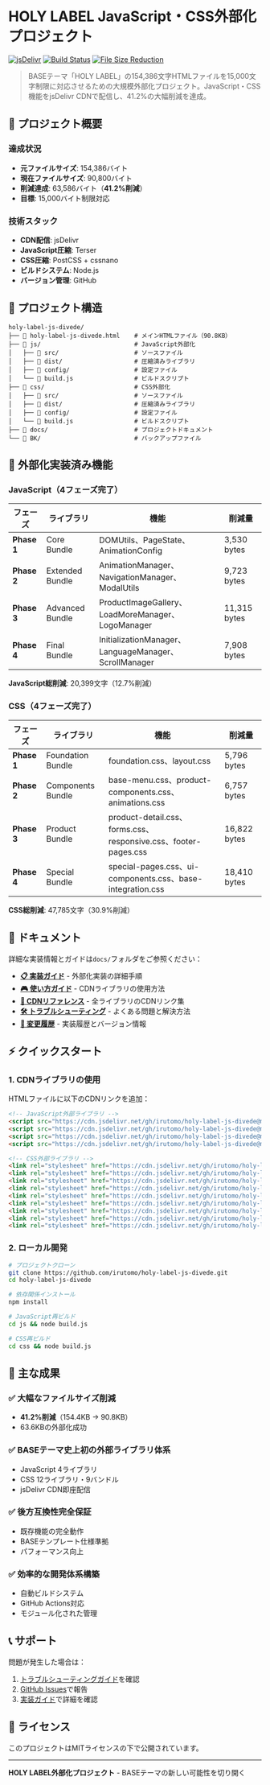 # HOLY LABEL JavaScript・CSS外部化プロジェクト

[![jsDelivr](https://img.shields.io/badge/CDN-jsDelivr-orange.svg)](https://www.jsdelivr.com/)
[![Build Status](https://img.shields.io/badge/build-passing-brightgreen.svg)]()
[![File Size Reduction](https://img.shields.io/badge/サイズ削減-41.2%25-success.svg)]()

> BASEテーマ「HOLY LABEL」の154,386文字HTMLファイルを15,000文字制限に対応させるための大規模外部化プロジェクト。JavaScript・CSS機能をjsDelivr CDNで配信し、41.2%の大幅削減を達成。

## 🎯 プロジェクト概要

### 達成状況
- **元ファイルサイズ**: 154,386バイト
- **現在ファイルサイズ**: 90,800バイト  
- **削減達成**: 63,586バイト（**41.2%削減**）
- **目標**: 15,000バイト制限対応

### 技術スタック
- **CDN配信**: jsDelivr
- **JavaScript圧縮**: Terser
- **CSS圧縮**: PostCSS + cssnano
- **ビルドシステム**: Node.js
- **バージョン管理**: GitHub

## 📁 プロジェクト構造

```
holy-label-js-divede/
├── 📄 holy-label-js-divede.html    # メインHTMLファイル（90.8KB）
├── 📁 js/                          # JavaScript外部化
│   ├── 📁 src/                     # ソースファイル
│   ├── 📁 dist/                    # 圧縮済みライブラリ
│   ├── 📁 config/                  # 設定ファイル
│   └── 🔧 build.js                 # ビルドスクリプト
├── 📁 css/                         # CSS外部化
│   ├── 📁 src/                     # ソースファイル
│   ├── 📁 dist/                    # 圧縮済みライブラリ
│   ├── 📁 config/                  # 設定ファイル
│   └── 🔧 build.js                 # ビルドスクリプト
├── 📁 docs/                        # プロジェクトドキュメント
└── 📁 BK/                          # バックアップファイル
```

## 🚀 外部化実装済み機能

### JavaScript（4フェーズ完了）
| フェーズ | ライブラリ | 機能 | 削減量 |
|---------|-----------|------|---------|
| **Phase 1** | Core Bundle | DOMUtils、PageState、AnimationConfig | 3,530 bytes |
| **Phase 2** | Extended Bundle | AnimationManager、NavigationManager、ModalUtils | 9,723 bytes |
| **Phase 3** | Advanced Bundle | ProductImageGallery、LoadMoreManager、LogoManager | 11,315 bytes |
| **Phase 4** | Final Bundle | InitializationManager、LanguageManager、ScrollManager | 7,908 bytes |

**JavaScript総削減**: 20,399文字（12.7%削減）

### CSS（4フェーズ完了）
| フェーズ | ライブラリ | 機能 | 削減量 |
|---------|-----------|------|---------|
| **Phase 1** | Foundation Bundle | foundation.css、layout.css | 5,796 bytes |
| **Phase 2** | Components Bundle | base-menu.css、product-components.css、animations.css | 6,757 bytes |
| **Phase 3** | Product Bundle | product-detail.css、forms.css、responsive.css、footer-pages.css | 16,822 bytes |
| **Phase 4** | Special Bundle | special-pages.css、ui-components.css、base-integration.css | 18,410 bytes |

**CSS総削減**: 47,785文字（30.9%削減）

## 📖 ドキュメント

詳細な実装情報とガイドは`docs/`フォルダをご参照ください：

- **[📋 実装ガイド](docs/IMPLEMENTATION.md)** - 外部化実装の詳細手順
- **[🎮 使い方ガイド](docs/USAGE.md)** - CDNライブラリの使用方法
- **[🔗 CDNリファレンス](docs/CDN-REFERENCE.md)** - 全ライブラリのCDNリンク集
- **[🛠 トラブルシューティング](docs/TROUBLESHOOTING.md)** - よくある問題と解決方法
- **[📝 変更履歴](docs/CHANGELOG.md)** - 実装履歴とバージョン情報

## ⚡ クイックスタート

### 1. CDNライブラリの使用

HTMLファイルに以下のCDNリンクを追加：

```html
<!-- JavaScript外部ライブラリ -->
<script src="https://cdn.jsdelivr.net/gh/irutomo/holy-label-js-divede@main/js/dist/core-bundle.min.js"></script>
<script src="https://cdn.jsdelivr.net/gh/irutomo/holy-label-js-divede@main/js/dist/extended-bundle.min.js"></script>
<script src="https://cdn.jsdelivr.net/gh/irutomo/holy-label-js-divede@main/js/dist/advanced-bundle.min.js"></script>
<script src="https://cdn.jsdelivr.net/gh/irutomo/holy-label-js-divede@main/js/dist/final-bundle.min.js"></script>

<!-- CSS外部ライブラリ -->
<link rel="stylesheet" href="https://cdn.jsdelivr.net/gh/irutomo/holy-label-js-divede@main/css/dist/foundation-bundle.min.css">
<link rel="stylesheet" href="https://cdn.jsdelivr.net/gh/irutomo/holy-label-js-divede@main/css/dist/components-bundle.min.css">
<link rel="stylesheet" href="https://cdn.jsdelivr.net/gh/irutomo/holy-label-js-divede@main/css/dist/product-detail-bundle.min.css">
<link rel="stylesheet" href="https://cdn.jsdelivr.net/gh/irutomo/holy-label-js-divede@main/css/dist/forms-bundle.min.css">
<link rel="stylesheet" href="https://cdn.jsdelivr.net/gh/irutomo/holy-label-js-divede@main/css/dist/responsive-bundle.min.css">
<link rel="stylesheet" href="https://cdn.jsdelivr.net/gh/irutomo/holy-label-js-divede@main/css/dist/footer-pages-bundle.min.css">
<link rel="stylesheet" href="https://cdn.jsdelivr.net/gh/irutomo/holy-label-js-divede@main/css/dist/special-pages-bundle.min.css">
<link rel="stylesheet" href="https://cdn.jsdelivr.net/gh/irutomo/holy-label-js-divede@main/css/dist/ui-components-bundle.min.css">
<link rel="stylesheet" href="https://cdn.jsdelivr.net/gh/irutomo/holy-label-js-divede@main/css/dist/base-integration-bundle.min.css">
```

### 2. ローカル開発

```bash
# プロジェクトクローン
git clone https://github.com/irutomo/holy-label-js-divede.git
cd holy-label-js-divede

# 依存関係インストール
npm install

# JavaScript再ビルド
cd js && node build.js

# CSS再ビルド  
cd css && node build.js
```

## 🎉 主な成果

### ✅ 大幅なファイルサイズ削減
- **41.2%削減**（154.4KB → 90.8KB）
- 63.6KBの外部化成功

### ✅ BASEテーマ史上初の外部ライブラリ体系
- JavaScript 4ライブラリ
- CSS 12ライブラリ・9バンドル
- jsDelivr CDN即座配信

### ✅ 後方互換性完全保証
- 既存機能の完全動作
- BASEテンプレート仕様準拠
- パフォーマンス向上

### ✅ 効率的な開発体系構築
- 自動ビルドシステム
- GitHub Actions対応
- モジュール化された管理

## 📞 サポート

問題が発生した場合は：
1. [トラブルシューティングガイド](docs/TROUBLESHOOTING.md)を確認
2. [GitHub Issues](https://github.com/irutomo/holy-label-js-divede/issues)で報告
3. [実装ガイド](docs/IMPLEMENTATION.md)で詳細を確認

## 📄 ライセンス

このプロジェクトはMITライセンスの下で公開されています。

---

**HOLY LABEL外部化プロジェクト** - BASEテーマの新しい可能性を切り開く 